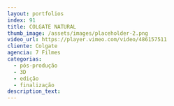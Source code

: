 ```yaml
---
layout: portfolios
index: 91
title: COLGATE NATURAL
thumb_image: /assets/images/placeholder-2.png
video_url: https://player.vimeo.com/video/486157511
cliente: Colgate
agencia: 7 Filmes
categorias:
  - pós-produção
  - 3D
  - edição
  - finalização
description_text:
---
```

